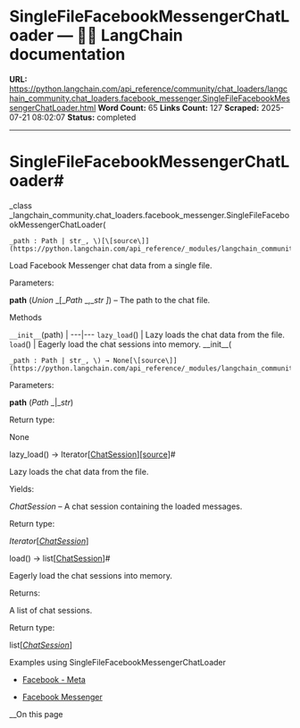 # SingleFileFacebookMessengerChatLoader — 🦜🔗 LangChain  documentation

**URL:** https://python.langchain.com/api_reference/community/chat_loaders/langchain_community.chat_loaders.facebook_messenger.SingleFileFacebookMessengerChatLoader.html
**Word Count:** 65
**Links Count:** 127
**Scraped:** 2025-07-21 08:02:07
**Status:** completed

---

# SingleFileFacebookMessengerChatLoader\#

_class _langchain\_community.chat\_loaders.facebook\_messenger.SingleFileFacebookMessengerChatLoader\(

    _path : Path | str_, \)[\[source\]](https://python.langchain.com/api_reference/_modules/langchain_community/chat_loaders/facebook_messenger.html#SingleFileFacebookMessengerChatLoader)\#     

Load Facebook Messenger chat data from a single file.

Parameters:     

**path** \(_Union_ _\[__Path_ _,__str_ _\]_\) – The path to the chat file.

Methods

`__init__`\(path\) |    ---|---   `lazy_load`\(\) | Lazy loads the chat data from the file.   `load`\(\) | Eagerly load the chat sessions into memory.      \_\_init\_\_\(

    _path : Path | str_, \) → None[\[source\]](https://python.langchain.com/api_reference/_modules/langchain_community/chat_loaders/facebook_messenger.html#SingleFileFacebookMessengerChatLoader.__init__)\#     

Parameters:     

**path** \(_Path_ _|__str_\)

Return type:     

None

lazy\_load\(\) → Iterator\[[ChatSession](https://python.langchain.com/api_reference/core/chat_sessions/langchain_core.chat_sessions.ChatSession.html#langchain_core.chat_sessions.ChatSession "langchain_core.chat_sessions.ChatSession")\][\[source\]](https://python.langchain.com/api_reference/_modules/langchain_community/chat_loaders/facebook_messenger.html#SingleFileFacebookMessengerChatLoader.lazy_load)\#     

Lazy loads the chat data from the file.

Yields:     

_ChatSession_ – A chat session containing the loaded messages.

Return type:     

_Iterator_\[[_ChatSession_](https://python.langchain.com/api_reference/core/chat_sessions/langchain_core.chat_sessions.ChatSession.html#langchain_core.chat_sessions.ChatSession "langchain_core.chat_sessions.ChatSession")\]

load\(\) → list\[[ChatSession](https://python.langchain.com/api_reference/core/chat_sessions/langchain_core.chat_sessions.ChatSession.html#langchain_core.chat_sessions.ChatSession "langchain_core.chat_sessions.ChatSession")\]\#     

Eagerly load the chat sessions into memory.

Returns:     

A list of chat sessions.

Return type:     

list\[[_ChatSession_](https://python.langchain.com/api_reference/core/chat_sessions/langchain_core.chat_sessions.ChatSession.html#langchain_core.chat_sessions.ChatSession "langchain_core.chat_sessions.ChatSession")\]

Examples using SingleFileFacebookMessengerChatLoader

  * [Facebook - Meta](https://python.langchain.com/docs/integrations/providers/facebook/)

  * [Facebook Messenger](https://python.langchain.com/docs/integrations/chat_loaders/facebook/)

__On this page